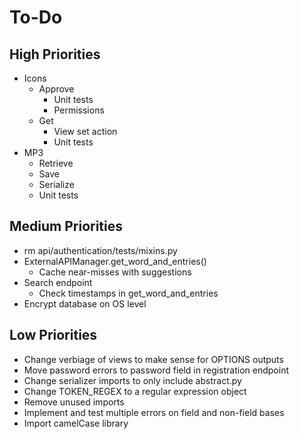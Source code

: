 # To-Do

## High Priorities

- Icons
  - Approve
    - Unit tests
    - Permissions
  - Get
    - View set action
    - Unit tests
- MP3
  - Retrieve
  - Save
  - Serialize
  - Unit tests

## Medium Priorities

- rm api/authentication/tests/mixins.py
- ExternalAPIManager.get_word_and_entries()
  - Cache near-misses with suggestions
- Search endpoint
  - Check timestamps in get_word_and_entries
- Encrypt database on OS level

## Low Priorities

- Change verbiage of views to make sense for OPTIONS outputs
- Move password errors to password field in registration endpoint
- Change serializer imports to only include abstract.py
- Change TOKEN_REGEX to a regular expression object
- Remove unused imports
- Implement and test multiple errors on field and non-field bases
- Import camelCase library
